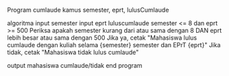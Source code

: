 Program cumlaude
kamus
semester, eprt, lulusCumlaude

algoritma
    input semester
    input eprt
    luluscumlaude semester <= 8 dan eprt >= 500
    Periksa apakah semester kurang dari atau sama dengan 8 DAN eprt lebih besar atau sama dengan 500
    Jika ya, cetak "Mahasiswa lulus cumlaude dengan kuliah selama {semester} semester dan EPrT {eprt}"
    Jika tidak, cetak "Mahasiswa tidak lulus cumlaude"

output mahasiswa cumlaude/tidak
end program




